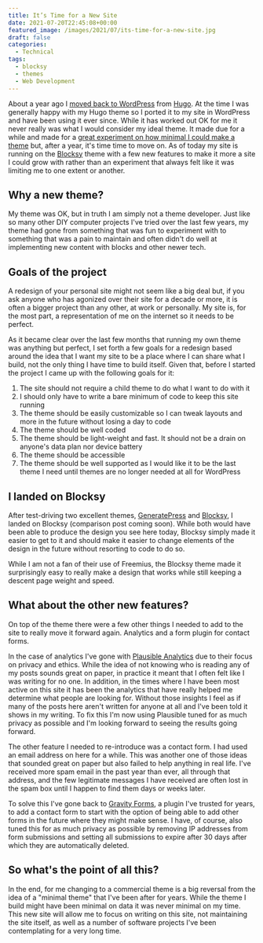 ```yaml
---
title: It’s Time for a New Site
date: 2021-07-20T22:45:08+00:00
featured_image: /images/2021/07/its-time-for-a-new-site.jpg
draft: false
categories:
  - Technical
tags:
  - blocksy
  - themes
  - Web Development
---
```


About a year ago I [moved back to WordPress][1] from [Hugo][2]. At the time I was generally happy with my Hugo theme so I ported it to my site in WordPress and have been using it ever since. While it has worked out OK for me it never really was what I would consider my ideal theme. It made due for a while and made for a [great experiment on how minimal I could make a theme][3] but, after a year, it's time time to move on.
As of today my site is running on the [Blocksy][4] theme with a few new features to make it more a site I could grow with rather than an experiment that always felt like it was limiting me to one extent or another.

## Why a new theme?

My theme was OK, but in truth I am simply not a theme developer. Just like so many other DIY computer projects I've tried over the last few years, my theme had gone from something that was fun to experiment with to something that was a pain to maintain and often didn't do well at implementing new content with blocks and other newer tech.

## Goals of the project

A redesign of your personal site might not seem like a big deal but, if you ask anyone who has agonized over their site for a decade or more, it is often a bigger project than any other, at work or personally. My site is, for the most part, a representation of me on the internet so it needs to be perfect.

As it became clear over the last few months that running my own theme was anything but perfect, I set forth a few goals for a redesign based around the idea that I want my site to be a place where I can share what I build, not the only thing I have time to build itself. Given that, before I started the project I came up with the following goals for it:

1. The site should not require a child theme to do what I want to do with it
2. I should only have to write a bare minimum of code to keep this site running
3. The theme should be easily customizable so I can tweak layouts and more in the future without losing a day to code
4. The theme should be well coded
5. The theme should be light-weight and fast. It should not be a drain on anyone's data plan nor device battery
6. The theme should be accessible
7. The theme should be well supported as I would like it to be the last theme I need until themes are no longer needed at all for WordPress

## I landed on Blocksy

After test-driving two excellent themes, [GeneratePress][5] and [Blocksy][4], I landed on Blocksy (comparison post coming soon). While both would have been able to produce the design you see here today, Blocksy simply made it easier to get to it and should make it easier to change elements of the design in the future without resorting to code to do so.

While I am not a fan of their use of Freemius, the Blocksy theme made it surprisingly easy to really make a design that works while still keeping a descent page weight and speed.

## What about the other new features?

On top of the theme there were a few other things I needed to add to the site to really move it forward again. Analytics and a form plugin for contact forms.

In the case of analytics I've gone with [Plausible Analytics][6] due to their focus on privacy and ethics. While the idea of not knowing who is reading any of my posts sounds great on paper, in practice it meant that I often felt like I was writing for no one. In addition, in the times where I have been most active on this site it has been the analytics that have really helped me determine what people are looking for. Without those insights I feel as if many of the posts here aren't written for anyone at all and I've been told it shows in my writing. To fix this I'm now using Plausible tuned for as much privacy as possible and I'm looking forward to seeing the results going forward.

The other feature I needed to re-introduce was a contact form. I had used an email address on here for a while. This was another one of those ideas that sounded great on paper but also failed to help anything in real life. I've received more spam email in the past year than ever, all through that address, and the few legitimate messages I have received are often lost in the spam box until I happen to find them days or weeks later.

To solve this I've gone back to [Gravity Forms][7], a plugin I've trusted for years, to add a contact form to start with the option of being able to add other forms in the future where they might make sense. I have, of course, also tuned this for as much privacy as possible by removing IP addresses from form submissions and setting all submissions to expire after 30 days after which they are automatically deleted.

## So what's the point of all this?

In the end, for me changing to a commercial theme is a big reversal from the idea of a "minimal theme" that I've been after for years. While the theme I build might have been minimal on data it was never minimal on my time. This new site will allow me to focus on writing on this site, not maintaining the site itself, as well as a number of software projects I've been contemplating for a very long time.

 [1]: /2020/08/hello-wordpress-my-old-friend/
 [2]: https://gohugo.io
 [3]: /2021/04/creating-a-minimal-wordpress-theme-in-the-era-of-gutenberg/
 [4]: https://creativethemes.com/blocksy/
 [5]: https://generatepress.com
 [6]: https://plausible.io
 [7]: http://www.gravityforms.com